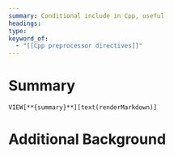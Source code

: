 ```yaml
---
summary: Conditional include in Cpp, useful
headings: 
type: 
keyword_of:
  - "[[Cpp preprocessor directives]]"
---
```

# Summary
`VIEW[**{summary}**][text(renderMarkdown)]`
# Additional Background
